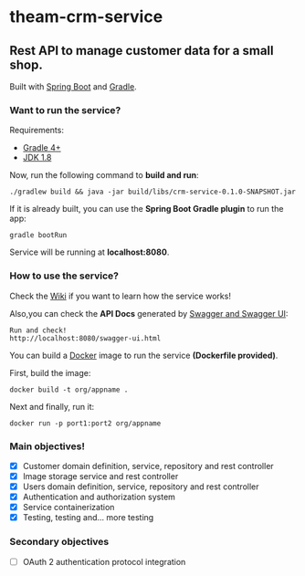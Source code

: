 # theam-crm-service
## Rest API to manage customer data for a small shop.
Built with [Spring Boot](https://spring.io) and [Gradle](https://gradle.org).

### Want to run the service? 
Requirements:
- [Gradle 4+](https://gradle.org)
- [JDK 1.8](https://www.oracle.com/technetwork/java/javase/downloads/index.html)

Now, run the following command to **build and run**:
```
./gradlew build && java -jar build/libs/crm-service-0.1.0-SNAPSHOT.jar
```

If it is already built, you can use the **Spring Boot Gradle plugin** to run the app:
```
gradle bootRun
```

Service will be running at **localhost:8080**.

### How to use the service?
Check the [Wiki](https://github.com/AdrianLorenzoDev/theam-crm-service/wiki) if you want to learn how the service works!

Also,you can check the **API Docs** generated by [Swagger and Swagger UI](https://swagger.io):
```
Run and check!
http://localhost:8080/swagger-ui.html
```

You can build a [Docker](https://www.docker.com) image to run the service **(Dockerfile provided)**.

First, build the image:
```
docker build -t org/appname .
```

Next and finally, run it:
```
docker run -p port1:port2 org/appname
```

### Main objectives!
- [x] Customer domain definition, service, repository and rest controller
- [x] Image storage service and rest controller
- [x] Users domain definition, service, repository and rest controller
- [x] Authentication and authorization system
- [x] Service containerization
- [x] Testing, testing and... more testing

### Secondary objectives
- [ ] OAuth 2 authentication protocol integration
